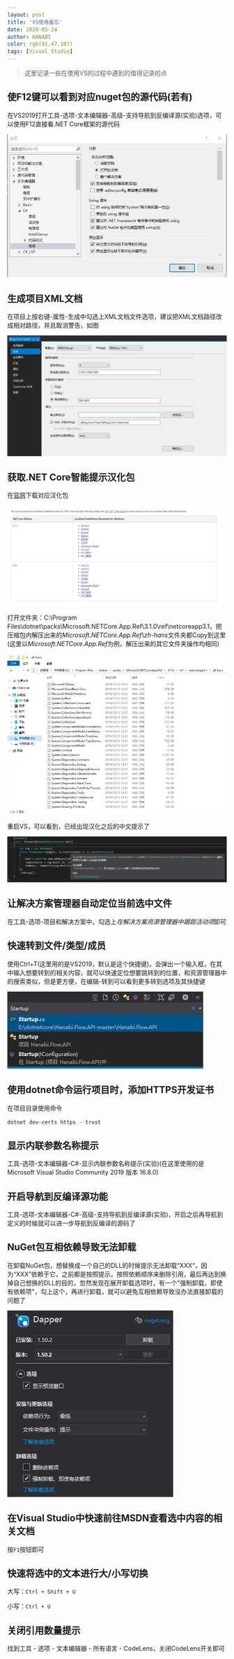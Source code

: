 ```yaml
---
layout: post
title: 'VS使用备忘'
date: 2020-05-24
author: HANABI
color: rgb(91,47,107)
tags: [Visual Studio]
---
```

> 这里记录一些在使用VS的过程中遇到的值得记录的点

## 使F12键可以看到对应nuget包的源代码(若有)

在VS2019打开工具-选项-文本编辑器-高级-支持导航到反编译源(实验)选项，可以使用F12直接看.NET Core框架的源代码

![](/assets/img/dotnetcore-2.jpg)



## 生成项目XML文档

在项目上按右键-属性-生成中勾选上XML文档文件选项，建议把XML文档路径改成相对路径，并且取消警告，如图

![](/assets/img/vs-3.jpg)



## 获取.NET Core智能提示汉化包

在[官网](https://dotnet.microsoft.com/download/dotnet-core/intellisense)下载对应汉化包

![](/assets/img/vs-4.jpg)

打开文件夹：C:\Program Files\dotnet\packs\Microsoft.NETCore.App.Ref\3.1.0\ref\netcoreapp3.1，把压缩包内解压出来的*Microsoft.NETCore.App.Ref\zh-hans*文件夹都Copy到这里(这里以*Microsoft.NETCore.App.Ref*为例，解压出来的其它文件夹操作均相同)

![](/assets/img/vs-5.jpg)



重启VS，可以看到，已经出现汉化之后的中文提示了

![](/assets/img/vs-6.jpg)



## 让解决方案管理器自动定位当前选中文件

在工具-选项-项目和解决方案中，勾选上*在解决方案资源管理器中跟踪活动项*即可



## 快速转到文件/类型/成员

使用Ctrl+T(这里用的是VS2019，默认是这个快捷键)，会弹出一个输入框，在其中输入想要转到的相关内容，就可以快速定位想要跳转到的位置，和资源管理器中的搜索类似，但是更方便，在编辑-转到可以看到更多转到选项及其快捷键

![](/assets/img/vs-12.png)



## 使用dotnet命令运行项目时，添加HTTPS开发证书

在项目目录使用命令

```powershell
dotnet dev-certs https --trust
```



## 显示内联参数名称提示

工具-选项-文本编辑器-C#-显示内联参数名称提示(实验)(在这里使用的是Microsoft Visual Studio Community 2019 版本 16.8.0)



## 开启导航到反编译源功能

工具-选项-文本编辑器-C#-高级-支持导航到反编译源(实验)，开启之后再导航到定义的时候就可以进一步导航到反编译的源码了



## NuGet包互相依赖导致无法卸载

在卸载NuGet包，想替换成一个自己的DLL的时候提示无法卸载“XXX“，因为“XXX”依赖于它，之前都是按照提示，按照依赖顺序来删除引用，最后再达到换掉自己想换的DLL的目的，忽然发现在展开卸载选项时，有一个"强制卸载，即使有依赖项"，勾上这个，再进行卸载，就可以避免互相依赖导致没办法直接卸载的问题了

![](/assets/img/NuGet-1.JPG)



## 在Visual Studio中快速前往MSDN查看选中内容的相关文档

按`F1`按钮即可

## 快速将选中的文本进行大/小写切换

大写：`Ctrl + Shift + U`

小写：`Ctrl + U`


## 关闭引用数量提示

找到工具 - 选项 - 文本编辑器 - 所有语言 - CodeLens，关闭CodeLens开关即可